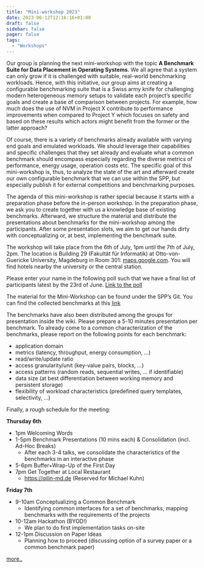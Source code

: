 ```yaml
---
title: "Mini-workshop 2023"
date: 2023-06-12T12:16:16+01:00
draft: false
sidebar: false
pager: false
tags:
  - "Workshops"
---
```


Our group is planning the next mini-workshop with the topic **A Benchmark Suite for Data Placement in Operating Systems**. We all agree that a system can only grow if it is challenged with suitable, real-world benchmarking workloads. Hence, with this initiative, our group aims at creating a configurable benchmarking suite that is a Swiss army knife for challenging modern heterogeneous memory setups to validate each project’s specific goals and create a base of comparison between projects. For example, how much does the use of NVM in Project X contribute to performance improvements when compared to Project Y which focuses on safety and based on these results which actors might benefit from the former or the latter approach?

Of course, there is a variety of benchmarks already available with varying end goals and emulated workloads. We should leverage their capabilities and specific challenges that they set already and evaluate what a common benchmark should encompass especially regarding the diverse metrics of performance, energy usage, operation costs etc. The specific goal of this mini-workshop is, thus, to analyze the state of the art and afterward create our own configurable benchmark that we can use within the SPP, but especially publish it for external competitions and benchmarking purposes.

The agenda of this mini-workshop is rather special because it starts with a preparation phase before the in-person workshop. In the preparation phase, we ask you to create together with us a knowledge base of existing benchmarks. Afterward, we structure the material and distribute the presentations about benchmarks for the mini-workshop among the participants. After some presentation slots, we aim to get our hands dirty with conceptualizing or, at best, implementing the benchmark suite.

The workshop will take place from the 6th of July, 1pm until the 7th of July, 2pm. The location is Building 29 (Fakultät für Informatik) at Otto-von-Guericke University, Magdeburg in Room 301: [maps.google.com](https://goo.gl/maps/XV6PHpXRK3cHajpz5). You will find hotels nearby the university or the central station.

Please enter your name in the following poll such that we have a final list of participants latest by the 23rd of June. [Link to the poll](https://terminplaner6.dfn.de/p/dc1b3eedabefefd6aa0c00610f40eefa-282462)

The material for the Mini-Workshop can be found under the SPP’s Git. You can find the collected benchmarks at this [link](https://spp2377-git.uos.de/meetings/2023/mini-workshop-on-a-benchmark-suite-for-data-placement-in-operating-systems/-/wikis/list-of-benchmarks)

The benchmarks have also been distributed among the groups for presentation inside the wiki. Please prepare a 5-10 minutes presentation per benchmark. To already come to a common characterization of the benchmarks, please report on the following points for each benchmark:
- application domain
-	metrics (latency, throughput, energy consumption, …)
-	read/write/update ratio
-	access granularity/unit (key-value pairs, blocks, …)
-	access patterns (random reads, sequential writes, …  if identifiable)
-	data size (at best differentiation between working memory and persistent storage)
-	flexibility of workload characteristics (predefined query templates, selectivity, ...)

Finally, a rough schedule for the meeting:

**Thursday 6th** 
- 1pm 	Welcoming Words
- 1-5pm	Benchmark Presentations (10 mins each) & Consolidation (incl. Ad-Hoc Breaks)
  - After each 3-4 talks, we consolidate the characteristics of the benchmarks in an interactive phase
- 5-6pm	Buffer+Wrap-Up of the First Day
- 7pm	Get Together at Local Restaurant
  - https://qilin-md.de (Reserved for Michael Kuhn)

**Friday 7th**
- 9-10am	Conceptualizing a Common Benchmark
  - Identifying common interfaces for a set of benchmarks, mapping benchmarks with the requirements of the projects
- 10-12am	Hackathon (BYOD!) 
  - We plan to do first implementation tasks on-site
- 12-1pm	Discussion on Paper Ideas
  - Planning how to proceed (discussing option of a survey paper or a common benchmark paper)


[more..](https://spp2377-git.uos.de/meetings/2023/mini-workshop-on-a-benchmark-suite-for-data-placement-in-operating-systems)
